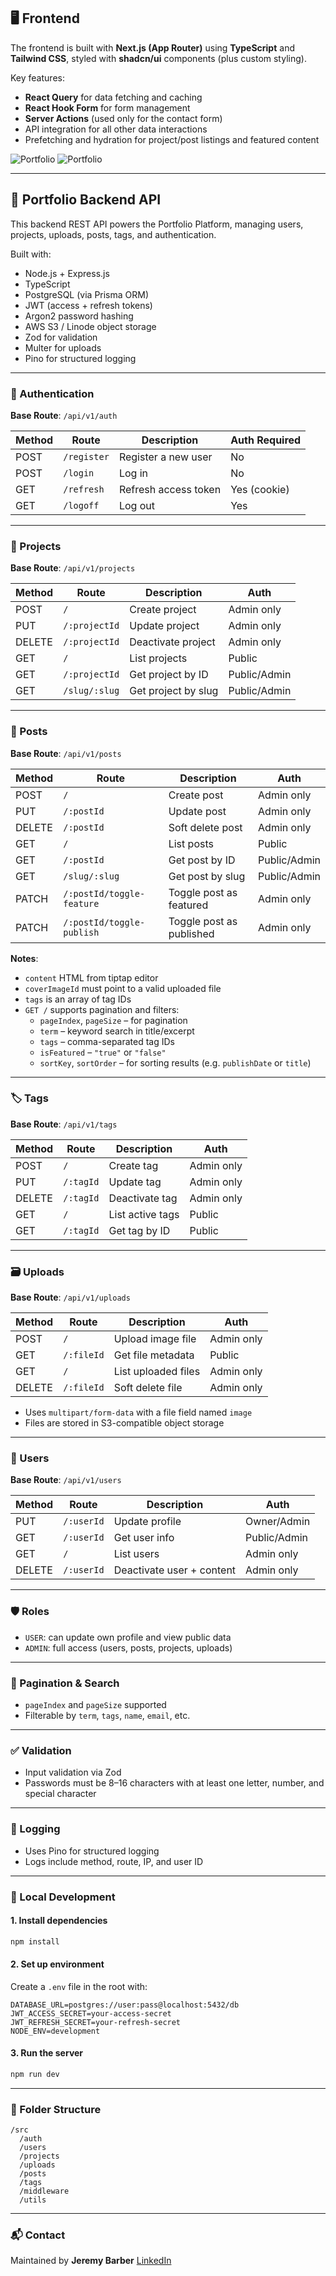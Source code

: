 ## 🖥 Frontend

The frontend is built with **Next.js (App Router)** using **TypeScript** and **Tailwind CSS**, styled with **shadcn/ui** components (plus custom styling).

Key features:

- **React Query** for data fetching and caching
- **React Hook Form** for form management
- **Server Actions** (used only for the contact form)
- API integration for all other data interactions
- Prefetching and hydration for project/post listings and featured content

![Portfolio](./1.png)
![Portfolio](./2.png)

---

## 🧠 Portfolio Backend API

This backend REST API powers the Portfolio Platform, managing users, projects, uploads, posts, tags, and authentication.

Built with:

- Node.js + Express.js
- TypeScript
- PostgreSQL (via Prisma ORM)
- JWT (access + refresh tokens)
- Argon2 password hashing
- AWS S3 / Linode object storage
- Zod for validation
- Multer for uploads
- Pino for structured logging

---

### 🔐 Authentication

**Base Route**: `/api/v1/auth`

| Method | Route       | Description          | Auth Required |
| ------ | ----------- | -------------------- | ------------- |
| POST   | `/register` | Register a new user  | No            |
| POST   | `/login`    | Log in               | No            |
| GET    | `/refresh`  | Refresh access token | Yes (cookie)  |
| GET    | `/logoff`   | Log out              | Yes           |

---

### 📂 Projects

**Base Route**: `/api/v1/projects`

| Method | Route         | Description         | Auth         |
| ------ | ------------- | ------------------- | ------------ |
| POST   | `/`           | Create project      | Admin only   |
| PUT    | `/:projectId` | Update project      | Admin only   |
| DELETE | `/:projectId` | Deactivate project  | Admin only   |
| GET    | `/`           | List projects       | Public       |
| GET    | `/:projectId` | Get project by ID   | Public/Admin |
| GET    | `/slug/:slug` | Get project by slug | Public/Admin |

---

### 📝 Posts

**Base Route**: `/api/v1/posts`

| Method | Route                     | Description              | Auth         |
| ------ | ------------------------- | ------------------------ | ------------ |
| POST   | `/`                       | Create post              | Admin only   |
| PUT    | `/:postId`                | Update post              | Admin only   |
| DELETE | `/:postId`                | Soft delete post         | Admin only   |
| GET    | `/`                       | List posts               | Public       |
| GET    | `/:postId`                | Get post by ID           | Public/Admin |
| GET    | `/slug/:slug`             | Get post by slug         | Public/Admin |
| PATCH  | `/:postId/toggle-feature` | Toggle post as featured  | Admin only   |
| PATCH  | `/:postId/toggle-publish` | Toggle post as published | Admin only   |

**Notes**:

- `content` HTML from tiptap editor
- `coverImageId` must point to a valid uploaded file
- `tags` is an array of tag IDs
- `GET /` supports pagination and filters:
  - `pageIndex`, `pageSize` – for pagination
  - `term` – keyword search in title/excerpt
  - `tags` – comma-separated tag IDs
  - `isFeatured` – `"true"` or `"false"`
  - `sortKey`, `sortOrder` – for sorting results (e.g. `publishDate` or `title`)

---

### 🏷 Tags

**Base Route**: `/api/v1/tags`

| Method | Route     | Description      | Auth       |
| ------ | --------- | ---------------- | ---------- |
| POST   | `/`       | Create tag       | Admin only |
| PUT    | `/:tagId` | Update tag       | Admin only |
| DELETE | `/:tagId` | Deactivate tag   | Admin only |
| GET    | `/`       | List active tags | Public     |
| GET    | `/:tagId` | Get tag by ID    | Public     |

---

### 🗃 Uploads

**Base Route**: `/api/v1/uploads`

| Method | Route      | Description         | Auth       |
| ------ | ---------- | ------------------- | ---------- |
| POST   | `/`        | Upload image file   | Admin only |
| GET    | `/:fileId` | Get file metadata   | Public     |
| GET    | `/`        | List uploaded files | Admin only |
| DELETE | `/:fileId` | Soft delete file    | Admin only |

- Uses `multipart/form-data` with a file field named `image`
- Files are stored in S3-compatible object storage

---

### 👤 Users

**Base Route**: `/api/v1/users`

| Method | Route      | Description               | Auth         |
| ------ | ---------- | ------------------------- | ------------ |
| PUT    | `/:userId` | Update profile            | Owner/Admin  |
| GET    | `/:userId` | Get user info             | Public/Admin |
| GET    | `/`        | List users                | Admin only   |
| DELETE | `/:userId` | Deactivate user + content | Admin only   |

---

### 🛡 Roles

- `USER`: can update own profile and view public data
- `ADMIN`: full access (users, posts, projects, uploads)

---

### 🔄 Pagination & Search

- `pageIndex` and `pageSize` supported
- Filterable by `term`, `tags`, `name`, `email`, etc.

---

### ✅ Validation

- Input validation via Zod
- Passwords must be 8–16 characters with at least one letter, number, and special character

---

### 📝 Logging

- Uses Pino for structured logging
- Logs include method, route, IP, and user ID

---

### 🧪 Local Development

#### 1. Install dependencies

```bash
npm install
```

#### 2. Set up environment

Create a `.env` file in the root with:

```
DATABASE_URL=postgres://user:pass@localhost:5432/db
JWT_ACCESS_SECRET=your-access-secret
JWT_REFRESH_SECRET=your-refresh-secret
NODE_ENV=development
```

#### 3. Run the server

```bash
npm run dev
```

---

### 📁 Folder Structure

```
/src
  /auth
  /users
  /projects
  /uploads
  /posts
  /tags
  /middleware
  /utils
```

---

### 📬 Contact

Maintained by **Jeremy Barber**
[LinkedIn](https://linkedin.com/in/jeremydanielbarber)
